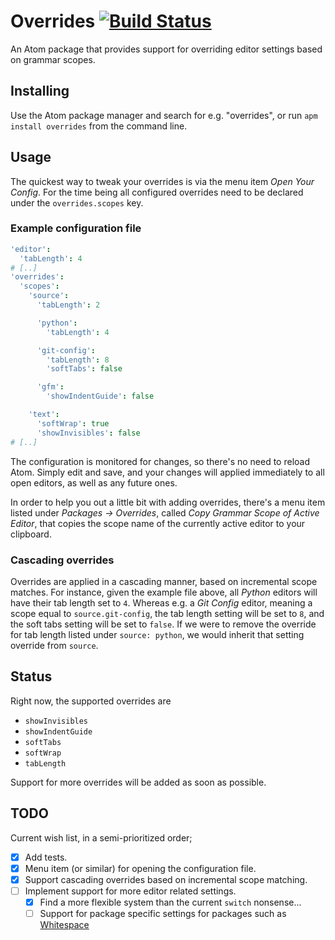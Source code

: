 # Overrides [![Build Status](https://travis-ci.org/thomasjo/atom-overrides.svg?branch=master)](https://travis-ci.org/thomasjo/atom-overrides)
An Atom package that provides support for overriding editor settings based on
grammar scopes.

## Installing
Use the Atom package manager and search for e.g. "overrides", or run
`apm install overrides` from the command line.

## Usage
The quickest way to tweak your overrides is via the menu item _Open Your
Config_. For the time being all configured overrides need to be declared under
the `overrides.scopes` key.

### Example configuration file
```coffeescript
'editor':
  'tabLength': 4
# [..]
'overrides':
  'scopes':  
    'source':
      'tabLength': 2

      'python':
        'tabLength': 4

      'git-config':
        'tabLength': 8
        'softTabs': false

      'gfm':
        'showIndentGuide': false

    'text':
      'softWrap': true
      'showInvisibles': false
# [..]
```

The configuration is monitored for changes, so there's no need to reload Atom.
Simply edit and save, and your changes will applied immediately to all open
editors, as well as any future ones.

In order to help you out a little bit with adding overrides, there's a menu item
listed under _Packages &rarr; Overrides_, called _Copy Grammar Scope of Active
Editor_, that copies the scope name of the currently active editor to your
clipboard.

### Cascading overrides
Overrides are applied in a cascading manner, based on incremental scope matches.
For instance, given the example file above, all _Python_ editors will have their
tab length set to `4`. Whereas e.g. a _Git Config_ editor, meaning a scope equal
to `source.git-config`, the tab length setting will be set to `8`, and the soft
tabs setting will be set to `false`. If we were to remove the override for tab
length listed under `source: python`, we would inherit that setting override
from `source`.

## Status
Right now, the supported overrides are
* `showInvisibles`
* `showIndentGuide`
* `softTabs`
* `softWrap`
* `tabLength`

Support for more overrides will be added as soon as possible.

## TODO
Current wish list, in a semi-prioritized order;

- [x] Add tests.
- [x] Menu item (or similar) for opening the configuration file.
- [x] Support cascading overrides based on incremental scope matching.
- [ ] Implement support for more editor related settings.
  - [x] Find a more flexible system than the current `switch` nonsense...
  - [ ] Support for package specific settings for packages such as
    [Whitespace](https://github.com/atom/whitespace)
